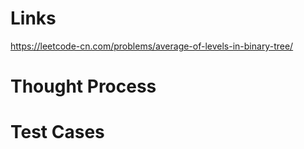 # Links
https://leetcode-cn.com/problems/average-of-levels-in-binary-tree/

# Thought Process

# Test Cases

